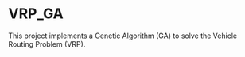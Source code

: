 # VRP_GA
This project implements a Genetic Algorithm (GA) to solve the Vehicle Routing Problem (VRP).
